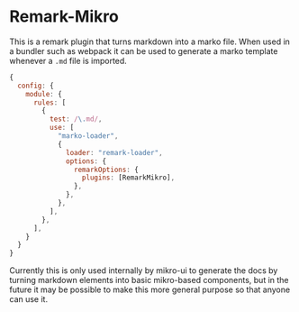 # Remark-Mikro

This is a remark plugin that turns markdown into a marko file. When used in a bundler such as webpack it can be used to generate a marko template whenever a `.md` file is imported.

```js
{
  config: {
    module: {
      rules: [
        {
          test: /\.md/,
          use: [
            "marko-loader",
            {
              loader: "remark-loader",
              options: {
                remarkOptions: {
                  plugins: [RemarkMikro],
                },
              },
            },
          ],
        },
      ],
    }
  }
}
```

Currently this is only used internally by mikro-ui to generate the docs by turning markdown elements into basic mikro-based components, but in the future it may be possible to make this more general purpose so that anyone can use it.